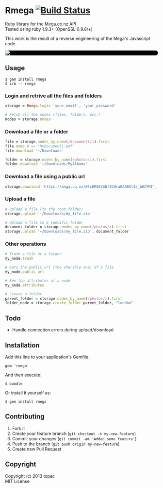 # Rmega [![Build Status](https://travis-ci.org/topac/rmega.png)](https://travis-ci.org/topac/rmega)


Ruby library for the Mega.co.nz API.  
Tested using ruby 1.9.3+ (OpenSSL 0.9.8r+)

This work is the result of a reverse engineering of the Mega's Javascript code.


<div style="background-color: #000000; border-radius: 8px">
  <img src="https://eu.static.mega.co.nz/images/mega/logo.png" />
</div>


## Usage

    $ gem install rmega
    $ irb -r rmega

### Login and retrive all the files and folders

```ruby
storage = Rmega.login 'your_email', 'your_password'

# Fetch all the nodes (files, folders, ecc.)
nodes = storage.nodes
```


### Download a file or a folder

```ruby
file = storage.nodes_by_name(/document1/i).first
file.name # => "MyDocument1.pdf"
file.download '~/Downloads'

folder = storage.nodes_by_name(/photos/i).first
folder.download '~/Downloads/MyAlbums'
```


### Download a file using a public url

```ruby
storage.download 'https://mega.co.nz/#!cER0GYbD!ZCHruEA08Xl4a_bUZYMI', '~/Downloads'
```


### Upload a file

```ruby
# Upload a file (to the root folder)
storage.upload '~/Downloads/my_file.zip'

# Upload a file to a specific folder
document_folder = storage.nodes_by_name(/photos/i).first
storage.upload '~/Downloads/my_file.zip', document_folder
```

### Other operations

```ruby
# Trash a file or a folder
my_node.trash

# Gets the public url (the sharable one) of a file
my_node.public_url

# See the attributes of a node
my_node.attributes

# Create a folder
parent_folder = storage.nodes_by_name(/photos/i).first
folder_node = storage.create_folder parent_folder, "london"
```

## Todo

  * Handle connection errors during upload/download


## Installation

Add this line to your application's Gemfile:

    gem 'rmega'

And then execute:

    $ bundle

Or install it yourself as:

    $ gem install rmega


## Contributing

1. Fork it
2. Create your feature branch (`git checkout -b my-new-feature`)
3. Commit your changes (`git commit -am 'Added some feature'`)
4. Push to the branch (`git push origin my-new-feature`)
5. Create new Pull Request


## Copyright

Copyright (c) 2013 topac  
MIT License
